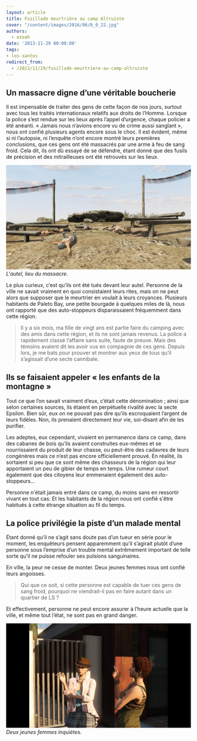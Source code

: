 ```yaml
---
layout: article
title: Fusillade meurtrière au camp Altruiste
cover: "/content/images/2016/06/0_0_22.jpg"
authors:
  - ezoah
date: '2013-11-29 00:00:00'
tags:
- los-santos
redirect_from:
  - /2013/11/29/fusillade-meurtriere-au-camp-altruiste
---
```


## Un massacre digne d’une véritable boucherie

Il est impensable de traiter des gens de cette façon de nos jours, surtout avec tous les traités internationaux relatifs aux droits de l’Homme. Lorsque la police s’est rendue sur les lieux après l’appel d’urgence, chaque policier a été anéanti. « Jamais nous n’avions encore vu de crime aussi sanglant », nous ont confié plusieurs agents encore sous le choc. Il est évident, même si ni l’autopsie, ni l’enquête n’ont encore montré leurs premières conclusions, que ces gens ont été massacrés par une arme à feu de sang froid. Cela dit, ils ont dû essayé de se défendre, étant donné que des fusils de précision et des mitrailleuses ont été retrouvés sur les lieux.

![L'autel, lieu du massacre.](/content/images/2016/06/0_0_23.jpg)
_L'autel, lieu du massacre._

Le plus curieux, c’est qu’ils ont été tués devant leur autel. Personne de la ville ne savait vraiment en quoi consistaient leurs rites, mais on ne peut alors que supposer que le meurtrier en voulait à leurs croyances. Plusieurs habitants de Paleto Bay, une petite bourgade à quelques miles de là, nous ont rapporté que des auto-stoppeurs disparaissaient fréquemment dans cette région.

> Il y a six mois, ma fille de vingt ans est partie faire du camping avec des amis dans cette région, et ils ne sont jamais revenus. La police a rapidement classé l’affaire sans suite, faute de preuve. Mais des témoins avaient dit les avoir vus en compagnie de ces gens. Depuis lors, je me bats pour prouver et montrer aux yeux de tous qu’il s’agissait d’une secte cannibale.

## Ils se faisaient appeler « les enfants de la montagne »

Tout ce que l’on savait vraiment d’eux, c’était cette dénomination ; ainsi que selon certaines sources, ils étaient en perpétuelle rivalité avec la secte Epsilon. Bien sûr, eux on ne pouvait pas dire qu’ils escroquaient l’argent de leurs fidèles. Non, ils prenaient directement leur vie, soi-disant afin de les purifier.

Les adeptes, eux cependant, vivaient en permanence dans ce camp, dans des cabanes de bois qu’ils avaient construites eux-mêmes et se nourrissaient du produit de leur chasse, ou peut-être des cadavres de leurs congénères mais ce n’est pas encore officiellement prouvé. En réalité, ils sortaient si peu que ce sont même des chasseurs de la région qui leur apportaient un peu de gibier de temps en temps. Une rumeur court également que des citoyens leur emmenaient également des auto-stoppeurs…

Personne n'était jamais entré dans ce camp, du moins sans en ressortir vivant en tout cas. Et les habitants de la région nous ont confié s'être habitués à cette étrange situation au fil du temps.

## La police privilégie la piste d’un malade mental

Étant donné qu’il ne s’agit sans doute pas d’un tueur en série pour le moment, les enquêteurs pensent apparemment qu’il s’agirait plutôt d’une personne sous l’emprise d’un trouble mental extrêmement important de telle sorte qu’il ne puisse refouler ses pulsions sanguinaires.

En ville, la peur ne cesse de monter. Deux jeunes femmes nous ont confié leurs angoisses.

> Qui que ce soit, si cette personne est capable de tuer ces gens de sang froid, pourquoi ne viendrait-il pas en faire autant dans un quartier de LS ?

Et effectivement, personne ne peut encore assurer à l’heure actuelle que la ville, et même tout l’état, ne sont pas en grand danger.

![Deux jeunes femmes inquiètes.](/content/images/2016/06/0_0_24.jpg)
_Deux jeunes femmes inquiètes._